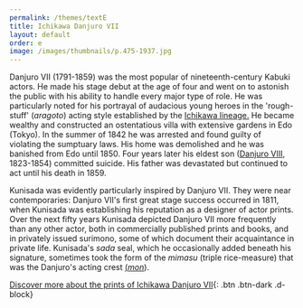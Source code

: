 ```yaml
---
permalink: /themes/textE
title: Ichikawa Danjuro VII
layout: default
order: e
image: /images/thumbnails/p.475-1937.jpg
---
```

Danjuro VII (1791-1859) was the most popular of nineteenth-century Kabuki actors. He made his stage debut at the age of four and went on to astonish the public with his ability to handle every major type of role. He was particularly noted for his portrayal of audacious young heroes in the 'rough-stuff' (_aragoto_) acting style established by the [Ichikawa lineage.](/themes/actors-names-and-crests) He became wealthy and constructed an ostentatious villa with extensive gardens in Edo (Tokyo). In the summer of 1842 he was arrested and found guilty of violating the sumptuary laws. His home was demolished and he was banished from Edo until 1850. Four years later his eldest son ([Danjuro VIII](/exhibition/group-12), 1823-1854) committed suicide. His father was devastated but continued to act until his death in 1859.  

Kunisada was evidently particularly inspired by Danjuro VII. They were near contemporaries: Danjuro VII's first great stage success occurred in 1811, when Kunisada was establishing his reputation as a designer of actor prints. Over the next fifty years Kunisada depicted Danjuro VII more frequently than any other actor, both in commercially published prints and books, and in privately issued surimono, some of which document their acquaintance in private life. Kunisada's _sada_ seal, which he occasionally added beneath his signature, sometimes took the form of the _mimasu_
(triple rice-measure) that was the Danjuro's acting crest [(_mon_](/themes/actors-names-and-crests)).

[Discover more about the prints of Ichikawa Danjuro VII](/exhibition/group-8-part-3){: .btn .btn-dark .d-block}
